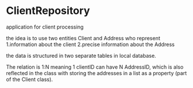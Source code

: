 # ClientRepository
application for client processing


the idea is to use two entities Client and Address who represent 
1.information about the client
2.precise information about the Address

the data is structured in two separate tables in local database.

The relation is 1:N meaning 1 clientID can have N AddressID, which is also reflected in the class with storing the addresses in a list as a property (part of the Client class).


